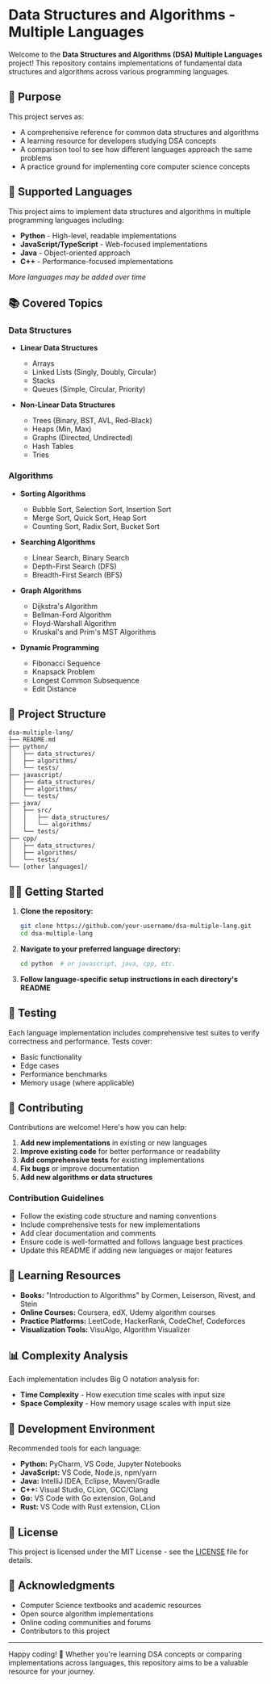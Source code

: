 # Data Structures and Algorithms - Multiple Languages

Welcome to the **Data Structures and Algorithms (DSA) Multiple Languages** project! This repository contains implementations of fundamental data structures and algorithms across various programming languages.

## 🎯 Purpose

This project serves as:
- A comprehensive reference for common data structures and algorithms
- A learning resource for developers studying DSA concepts
- A comparison tool to see how different languages approach the same problems
- A practice ground for implementing core computer science concepts

## 🚀 Supported Languages

This project aims to implement data structures and algorithms in multiple programming languages including:

- **Python** - High-level, readable implementations
- **JavaScript/TypeScript** - Web-focused implementations
- **Java** - Object-oriented approach
- **C++** - Performance-focused implementations


*More languages may be added over time*

## 📚 Covered Topics

### Data Structures
- **Linear Data Structures**
  - Arrays
  - Linked Lists (Singly, Doubly, Circular)
  - Stacks
  - Queues (Simple, Circular, Priority)
  
- **Non-Linear Data Structures**
  - Trees (Binary, BST, AVL, Red-Black)
  - Heaps (Min, Max)
  - Graphs (Directed, Undirected)
  - Hash Tables
  - Tries

### Algorithms
- **Sorting Algorithms**
  - Bubble Sort, Selection Sort, Insertion Sort
  - Merge Sort, Quick Sort, Heap Sort
  - Counting Sort, Radix Sort, Bucket Sort
  
- **Searching Algorithms**
  - Linear Search, Binary Search
  - Depth-First Search (DFS)
  - Breadth-First Search (BFS)
  
- **Graph Algorithms**
  - Dijkstra's Algorithm
  - Bellman-Ford Algorithm
  - Floyd-Warshall Algorithm
  - Kruskal's and Prim's MST Algorithms
  
- **Dynamic Programming**
  - Fibonacci Sequence
  - Knapsack Problem
  - Longest Common Subsequence
  - Edit Distance

## 📁 Project Structure

```
dsa-multiple-lang/
├── README.md
├── python/
│   ├── data_structures/
│   ├── algorithms/
│   └── tests/
├── javascript/
│   ├── data_structures/
│   ├── algorithms/
│   └── tests/
├── java/
│   ├── src/
│   │   ├── data_structures/
│   │   └── algorithms/
│   └── tests/
├── cpp/
│   ├── data_structures/
│   ├── algorithms/
│   └── tests/
└── [other languages]/
```

## 🏃‍♂️ Getting Started

1. **Clone the repository:**
   ```bash
   git clone https://github.com/your-username/dsa-multiple-lang.git
   cd dsa-multiple-lang
   ```

2. **Navigate to your preferred language directory:**
   ```bash
   cd python  # or javascript, java, cpp, etc.
   ```

3. **Follow language-specific setup instructions in each directory's README**

## 🧪 Testing

Each language implementation includes comprehensive test suites to verify correctness and performance. Tests cover:
- Basic functionality
- Edge cases
- Performance benchmarks
- Memory usage (where applicable)

## 🤝 Contributing

Contributions are welcome! Here's how you can help:

1. **Add new implementations** in existing or new languages
2. **Improve existing code** for better performance or readability
3. **Add comprehensive tests** for existing implementations
4. **Fix bugs** or improve documentation
5. **Add new algorithms or data structures**

### Contribution Guidelines

- Follow the existing code structure and naming conventions
- Include comprehensive tests for new implementations
- Add clear documentation and comments
- Ensure code is well-formatted and follows language best practices
- Update this README if adding new languages or major features

## 📖 Learning Resources

- **Books:** "Introduction to Algorithms" by Cormen, Leiserson, Rivest, and Stein
- **Online Courses:** Coursera, edX, Udemy algorithm courses
- **Practice Platforms:** LeetCode, HackerRank, CodeChef, Codeforces
- **Visualization Tools:** VisuAlgo, Algorithm Visualizer

## 📊 Complexity Analysis

Each implementation includes Big O notation analysis for:
- **Time Complexity** - How execution time scales with input size
- **Space Complexity** - How memory usage scales with input size

## 🔧 Development Environment

Recommended tools for each language:
- **Python:** PyCharm, VS Code, Jupyter Notebooks
- **JavaScript:** VS Code, Node.js, npm/yarn
- **Java:** IntelliJ IDEA, Eclipse, Maven/Gradle
- **C++:** Visual Studio, CLion, GCC/Clang
- **Go:** VS Code with Go extension, GoLand
- **Rust:** VS Code with Rust extension, CLion

## 📄 License

This project is licensed under the MIT License - see the [LICENSE](LICENSE) file for details.

## 🙏 Acknowledgments

- Computer Science textbooks and academic resources
- Open source algorithm implementations
- Online coding communities and forums
- Contributors to this project

---

Happy coding! 🚀 Whether you're learning DSA concepts or comparing implementations across languages, this repository aims to be a valuable resource for your journey.
